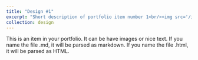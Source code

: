 ```yaml
---
title: "Design #1"
excerpt: "Short description of portfolio item number 1<br/><img src='/images/500x300.png'>"
collection: design
---
```


This is an item in your portfolio. It can be have images or nice text. If you name the file .md, it will be parsed as markdown. If you name the file .html, it will be parsed as HTML. 
